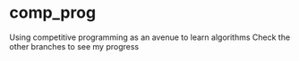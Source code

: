 # comp_prog
Using competitive programming as an avenue to learn algorithms 
Check the other branches to see my progress
